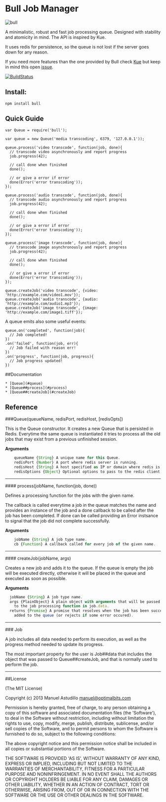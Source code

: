 Bull Job Manager
================

![bull](http://files.softicons.com/download/animal-icons/animal-icons-by-martin-berube/png/128/bull.png)

A minimalistic, robust and fast job processing queue. 
Designed with stability and atomicity in mind. The API is inspired by Kue.

It uses redis for persistence, so the queue is not lost if the server goes 
down for any reason.

If you need more features than the one provided by Bull check 
[Kue](https://github.com/learnboost/kue) but keep in mind this open
[issue](https://github.com/LearnBoost/kue/issues/130).

[![BuildStatus](https://secure.travis-ci.org/OptimalBits/bull.png?branch=master)](http://travis-ci.org/optimalbits/bull)

Install:
--------

    npm install bull

Quick Guide
-----------

    var Queue = require('bull');
    
    var queue = new Queue('media transcoding', 6379, '127.0.0.1'));
    
    queue.process('video transcode', function(job, done){
      // transcode video asynchronously and report progress
      job.progress(42);
      
      // call done when finished
      done();
      
      // or give a error if error
      done(Error('error transcoding'));
    });

    queue.process('audio transcode', function(job, done){
      // transcode audio asynchronously and report progress
      job.progress(42);
      
      // call done when finished
      done();
      
      // or give a error if error
      done(Error('error transcoding'));
    });
    
    queue.process('image transcode', function(job, done){
      // transcode image asynchronously and report progress
      job.progress(42);
      
      // call done when finished
      done();
      
      // or give a error if error
      done(Error('error transcoding'));
    });
    
    queue.createJob('video transcode', {video: 'http://example.com/video1.mov'});
    queue.createJob('audio transcode', {audio: 'http://example.com/audio1.mp3'});
    queue.createJob('image transcode', {image: 'http://example.com/image1.tiff'});

A queue emits also some useful events:

    queue.on('completed', function(job){
      // Job completed!
    })
    .on('failed', function(job, err){
      // Job failed with reason err!
    })
    .on('progress', function(job, progress){
      // Job progress updated!
    })
    


##Documentation

    * [Queue](#queue)
    * [Queue##process](#process)
    * [Queue##createJob](#createJob)
    
## Reference

<a name="queue"/>
###Queue(queueName, redisPort, redisHost, [redisOpts])

This is the Queue constructor. It creates a new Queue that is persisted in 
Redis. Everytime the same queue is instantiated it tries to process all the 
old jobs that may exist from a previous unfinished session.

__Arguments__
 
```javascript
    queueName {String} A unique name for this Queue.
    redisPort {Number} A port where redis server is running.
    redisHost {String} A host specified as IP or domain where redis is running.
    redisOptions {Object} Optional options to pass to the redis client.
```

---------------------------------------

  
<a name="process"/>
#### process(jobName, function(job, done))

Defines a processing function for the jobs with the given name.

The callback is called everytime a job in the queue matches the name and
provides an instance of the job and a done callback to be called after the
job has been completed. If done can be called providing an Error instsance
to signal that the job did not complete successfully. 
    
__Arguments__
 
```javascript
    jobName {String} A job type name.
    cb {Function} A callback called for every job of the given name.
```

---------------------------------------
  
<a name="createJob"/>
#### createJob(jobName, args)

Creates a new job and adds it to the queue. If the queue is empty the job
will be executed directly, otherwise it will be placed in the queue and 
executed as soon as possible.
    
__Arguments__
 
```javascript
  jobName {String} A job type name.
  args {PlainObject} A plain object with arguments that will be passed
    to the job processing function in job.data.
  returns {Promise} A promise that resolves when the job has been succesfully
    added to the queue (or rejects if some error occured).
```

---------------------------------------


<a name="job"/>
### Job

A job includes all data needed to perform its execution, as well as the progress
method needed to update its progress.
    
The most important property for the user is Job##data that includes the
object that was passed to Queue##createJob, and that is normally used to 
perform the job.

---------------------------------------


##License 

(The MIT License)

Copyright (c) 2013 Manuel Astudillo <manuel@optimalbits.com>

Permission is hereby granted, free of charge, to any person obtaining
a copy of this software and associated documentation files (the
'Software'), to deal in the Software without restriction, including
without limitation the rights to use, copy, modify, merge, publish,
distribute, sublicense, and/or sell copies of the Software, and to
permit persons to whom the Software is furnished to do so, subject to
the following conditions:

The above copyright notice and this permission notice shall be
included in all copies or substantial portions of the Software.

THE SOFTWARE IS PROVIDED 'AS IS', WITHOUT WARRANTY OF ANY KIND,
EXPRESS OR IMPLIED, INCLUDING BUT NOT LIMITED TO THE WARRANTIES OF
MERCHANTABILITY, FITNESS FOR A PARTICULAR PURPOSE AND NONINFRINGEMENT.
IN NO EVENT SHALL THE AUTHORS OR COPYRIGHT HOLDERS BE LIABLE FOR ANY
CLAIM, DAMAGES OR OTHER LIABILITY, WHETHER IN AN ACTION OF CONTRACT,
TORT OR OTHERWISE, ARISING FROM, OUT OF OR IN CONNECTION WITH THE
SOFTWARE OR THE USE OR OTHER DEALINGS IN THE SOFTWARE.

